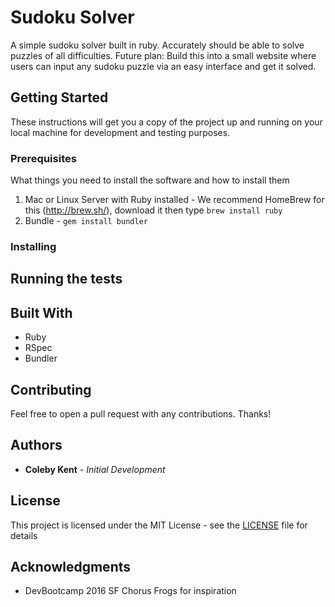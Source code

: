 # Sudoku Solver

A simple sudoku solver built in ruby. Accurately should be able to solve puzzles of all difficulties. Future plan: Build this into a small website where users can input any sudoku puzzle via an easy interface and get it solved.

## Getting Started

These instructions will get you a copy of the project up and running on your local machine for development and testing purposes.

### Prerequisites

What things you need to install the software and how to install them

1. Mac or Linux Server with Ruby installed - We recommend HomeBrew for this (http://brew.sh/), download it then type ```brew install ruby```
2. Bundle - ```gem install bundler```


### Installing


## Running the tests


## Built With

* Ruby
* RSpec
* Bundler

## Contributing

Feel free to open a pull request with any contributions. Thanks!

## Authors

* **Coleby Kent** - *Initial Development*

## License

This project is licensed under the MIT License - see the [LICENSE](LICENSE) file for details

## Acknowledgments

* DevBootcamp 2016 SF Chorus Frogs for inspiration
